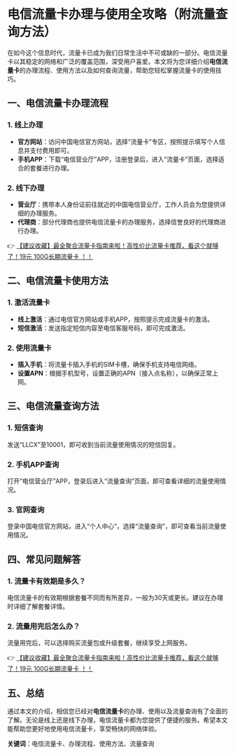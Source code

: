 # 电信流量卡办理与使用全攻略（附流量查询方法）

在如今这个信息时代，流量卡已成为我们日常生活中不可或缺的一部分。电信流量卡以其稳定的网络和广泛的覆盖范围，深受用户喜爱。本文将为您详细介绍**电信流量卡**的办理流程、使用方法以及如何查询流量，帮助您轻松掌握流量卡的使用技巧。

## 一、电信流量卡办理流程

### 1. 线上办理
- **官方网站**：访问中国电信官方网站，选择“流量卡”专区，按照提示填写个人信息并支付费用即可。
- **手机APP**：下载“电信营业厅”APP，注册登录后，进入“流量卡”页面，选择适合的套餐进行办理。

### 2. 线下办理
- **营业厅**：携带本人身份证前往就近的中国电信营业厅，工作人员会为您提供详细的办理服务。
- **代理商**：部分代理商也提供电信流量卡的办理服务，选择信誉良好的代理商进行办理。

👉 [【建议收藏】最全聚合流量卡指南来啦！高性价比流量卡推荐，看这个就够了！19元 100G长期流量卡 ！！](https://bit.ly/Liuliangka)

## 二、电信流量卡使用方法

### 1. 激活流量卡
- **线上激活**：通过电信官方网站或手机APP，按照提示完成流量卡的激活。
- **短信激活**：发送指定短信内容至电信客服号码，即可完成激活。

### 2. 使用流量卡
- **插入手机**：将流量卡插入手机的SIM卡槽，确保手机支持电信网络。
- **设置APN**：根据手机型号，设置正确的APN（接入点名称），以确保正常上网。

## 三、电信流量查询方法

### 1. 短信查询
发送“LLCX”至10001，即可收到当前流量使用情况的短信回复。

### 2. 手机APP查询
打开“电信营业厅”APP，登录后进入“流量查询”页面，即可查看详细的流量使用情况。

### 3. 官网查询
登录中国电信官方网站，进入“个人中心”，选择“流量查询”，即可查看当前流量使用情况。

## 四、常见问题解答

### 1. 流量卡有效期是多久？
电信流量卡的有效期根据套餐不同而有所差异，一般为30天或更长。建议在办理时详细了解套餐详情。

### 2. 流量用完后怎么办？
流量用完后，可以选择购买流量包或升级套餐，继续享受上网服务。

👉 [【建议收藏】最全聚合流量卡指南来啦！高性价比流量卡推荐，看这个就够了！19元 100G长期流量卡 ！！](https://bit.ly/Liuliangka)

## 五、总结

通过本文的介绍，相信您已经对**电信流量卡**的办理、使用以及流量查询有了全面的了解。无论是线上还是线下办理，电信流量卡都为您提供了便捷的服务。希望本文能帮助您更好地使用电信流量卡，享受畅快的网络体验。

**关键词**：电信流量卡、办理流程、使用方法、流量查询